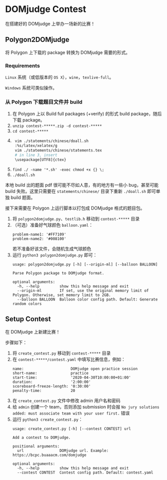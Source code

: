 # DOMjudge Contest

在搭建好的 DOMjudge 上举办一场新的比赛！

## Polygon2DOMjudge

将 Polygon 上下载的 package 转换为 DOMjudge 需要的形式。

### Requirements

`Linux` 系统（或低版本的 `OS X`），`wine`，`texlive-full`。

`Windows` 系统可类似操作。

### 从 Polygon 下载题目文件并 build

1. 在 Polygon 上以 Build full packages (+verify) 的形式 build package，随后下载 package。
2. `unzip contest-*****.zip -d contest-*****`
3. `cd contest-*****`
4. ```sh
    vim ./statements/chinese/doall.sh
    :%s/latex/xelatex/g
    vim ./statements/chinese/statements.tex
    # in line 3, insert
    \usepackage[UTF8]{ctex}
    ```
5. `find ./ -name '*.sh' -exec chmod +x {} \;`
6. `./doall.sh`

本地 build 出的题面 pdf 很可能不尽如人意，有的地方有一些小 bug，甚至可能 build 失败。这里只需要在 `statements/chinese/` 目录下重新 `./doall.sh` 即可单独 build 题面。

接下来需要在 Polygon 上运行脚本以打包成 DOMjudge 格式的题目包。

1. 将 `polygon2domjudge.py`、`testlib.h` 移动到 `contest-*****` 目录
1. （可选）准备好气球颜色 `balloon.yaml`：
   ```
   problem-name1: '#FF7109'
   problem-name2: '#008100'
   ```
   若不准备好该文件，会随机生成气球颜色
2. 运行 `python3 polygon2domjudge.py` 即可：
   ```
   usage: polygon2domjudge.py [-h] [--origin-ml] [--balloon BALLOON]

   Parse Polygon package to DOMjudge format.
   
   optional arguments:
     -h, --help         show this help message and exit
     --origin-ml        If set, use the original memory limit of Polygon. Otherwise, set memory limit to 2GB.
     --balloon BALLOON  Balloon color config path. Default: Generate random colors
   ```

## Setup Contest

在 DOMjudge 上新建比赛！

步骤如下：

1. 将 `create_contest.py` 移动到 `contest-*****` 目录
2. 在 `contest-*****/contest.yaml` 中填写比赛信息，例如：
   ```
   name:                     DOMjudge open practice session
   short-name:               practice
   start-time:               '2020-04-30T10:00:00+01:00'
   duration:                 '2:00:00'
   scoreboard-freeze-length: '0:30:00'
   penalty-time:             20
   ```
3. 在 `create_contest.py` 文件中修改 admin 用户名和密码
4. 给 `admin` 创建一个 team，否则添加 submission 时会报 `No jury solutions added: must associate team with your user first.` 错误 
5. 运行 `python3 create_contest.py`：
   ```
   usage: create_contest.py [-h] [--contest CONTEST] url
   
   Add a contest to DOMjudge.
   
   positional arguments:
     url                DOMjudge url. Example: https://bcpc.buaaacm.com/domjudge
   
   optional arguments:
     -h, --help         show this help message and exit
     --contest CONTEST  Contest config path. Default: contest.yaml
   ```
